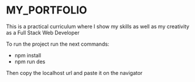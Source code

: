 # MY_PORTFOLIO
This is a practical curriculum where I show my skills as well as my creativity as a Full Stack Web Developer

To run the project run the next commands:
 - npm install
 - npm run des

Then copy the localhost url and paste it on the navigator
